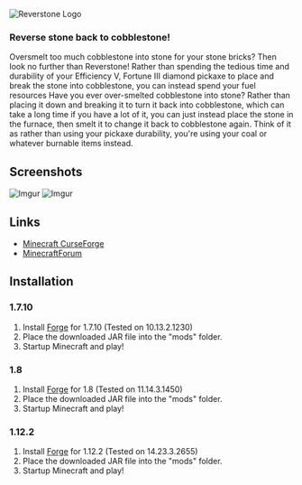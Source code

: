 ![Reverstone Logo](https://i.imgur.com/zKPymTQ.png)
### Reverse stone back to cobblestone!

Oversmelt too much cobblestone into stone for your stone bricks? Then look no further than Reverstone! Rather than spending the tedious time and durability of your Efficiency V, Fortune III diamond pickaxe to place and break the stone into cobblestone, you can instead spend your fuel resources
Have you ever over-smelted cobblestone into stone? Rather than placing it down and breaking it to turn it back into cobblestone, which can take a long time if you have a lot of it, you can just instead place the stone in the furnace, then smelt it to change it back to cobblestone again. Think of it as rather than using your pickaxe durability, you're using your coal or whatever burnable items instead.

## Screenshots
![Imgur](https://i.imgur.com/0yDTBHb.png)
![Imgur](https://i.imgur.com/rSx6UhM.png)

## Links
* [Minecraft CurseForge](https://minecraft.curseforge.com/projects/reverstone)
* [MinecraftForum](https://www.minecraftforum.net/forums/mapping-and-modding-java-edition/minecraft-mods/2336520-reverstone-reverse-stone-back-to-cobblestone)

## Installation
### 1.7.10
1. Install [Forge](http://files.minecraftforge.net) for 1.7.10 (Tested on 10.13.2.1230)
2. Place the downloaded JAR file into the "mods" folder.
3. Startup Minecraft and play!

### 1.8
1. Install [Forge](http://files.minecraftforge.net) for 1.8 (Tested on 11.14.3.1450)
2. Place the downloaded JAR file into the "mods" folder.
3. Startup Minecraft and play!

### 1.12.2
1. Install [Forge](http://files.minecraftforge.net) for 1.12.2 (Tested on 14.23.3.2655)
2. Place the downloaded JAR file into the "mods" folder.
3. Startup Minecraft and play!
